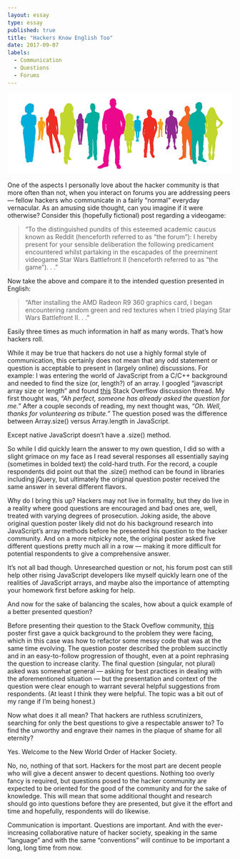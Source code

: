 ```yaml
---
layout: essay
type: essay
published: true
title: "Hackers Know English Too"
date: 2017-09-07
labels:
  - Communication
  - Questions
  - Forums
---
```


<img class="ui fluid image" src="../images/people.jpg">

One of the aspects I personally love about the hacker community is that more often than not, when you interact on forums you are addressing peers — fellow hackers who communicate in a fairly “normal” everyday vernacular. As an amusing side thought, can you imagine if it were otherwise? Consider this (hopefully fictional) post regarding a videogame:

> “To the distinguished pundits of this esteemed academic caucus known as Reddit (henceforth referred to as “the forum”): I hereby present for your sensible deliberation the following predicament encountered whilst partaking in the escapades of the preeminent videogame Star Wars Battlefront II (henceforth referred to as “the game”). . .”

Now take the above and compare it to the intended question presented in English:

> “After installing the AMD Radeon R9 360 graphics card, I began encountering random green and red textures when I tried playing Star Wars Battlefront II. . .”

Easily three times as much information in half as many words. That’s how hackers roll.

While it may be true that hackers do not use a highly formal style of communication, this certainly does not mean that any odd statement or question is acceptable to present in (largely online) discussions. For example: I was entering the world of JavaScript from a C/C++ background and needed to find the size (or, length?) of an array. I googled “javascript array size or length” and found [this](https://stackoverflow.com/questions/14202601/array-size-vs-array-length) Stack Overflow discussion thread. My first thought was, *“Ah perfect, someone has already asked the question for me.”* After a couple seconds of reading, my next thought was, *“Oh. Well, thanks for volunteering as tribute.”* The question posed was the difference between Array.size() versus Array.length in JavaScript.

Except native JavaScript doesn’t have a .size() method.

So while I did quickly learn the answer to my own question, I did so with a slight grimace on my face as I read several responses all essentially saying (sometimes in bolded text) the cold-hard truth. For the record, a couple respondents did point out that the .size() method can be found in libraries including jQuery, but ultimately the original question poster received the same answer in several different flavors.

Why do I bring this up? Hackers may not live in formality, but they do live in a reality where good questions are encouraged and bad ones are, well, treated with varying degrees of prosecution. Joking aside, the above original question poster likely did not do his background research into JavaScript’s array methods before he presented his question to the hacker community. And on a more nitpicky note, the original poster asked five different questions pretty much all in a row — making it more difficult for potential respondents to give a comprehensive answer.

It’s not all bad though. Unresearched question or not, his forum post can still help other rising JavaScript developers like myself quickly learn one of the realities of JavaScript arrays, and maybe also the importance of attempting your homework first before asking for help.

And now for the sake of balancing the scales, how about a quick example of a better presented question?

Before presenting their question to the Stack Oveflow community, [this](https://stackoverflow.com/questions/589175/how-to-refactor-rapidly-evolving-code) poster first gave a quick background to the problem they were facing, which in this case was how to refactor some messy code that was at the same time evolving. The question poster described the problem succinctly and in an easy-to-follow progression of thought, even at a point rephrasing the question to increase clarity. The final question (singular, not plural) asked was somewhat general — asking for best practices in dealing with the aforementioned situation — but the presentation and context of the question were clear enough to warrant several helpful suggestions from respondents. (At least I think they were helpful. The topic was a bit out of my range if I’m being honest.)

Now what does it all mean? That hackers are ruthless scrutinizers, searching for only the best questions to give a respectable answer to? To find the unworthy and engrave their names in the plaque of shame for all eternity?

Yes. Welcome to the New World Order of Hacker Society.

No, no, nothing of that sort. Hackers for the most part are decent people who will give a decent answer to decent questions. Nothing too overly fancy is required, but questions posed to the hacker community are expected to be oriented for the good of the community and for the sake of knowledge. This will mean that some additional thought and research should go into questions before they are presented, but give it the effort and time and hopefully, respondents will do likewise.

Communication is important. Questions are important. And with the ever-increasing collaborative nature of hacker society, speaking in the same “language” and with the same “conventions” will continue to be important a long, long time from now. <i class="square icon"></i>
